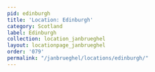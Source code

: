 ```yaml
---
pid: edinburgh
title: 'Location: Edinburgh'
category: Scotland
label: Edinburgh
collection: location_janbrueghel
layout: locationpage_janbrueghel
order: '079'
permalink: "/janbrueghel/locations/edinburgh/"
---
```


